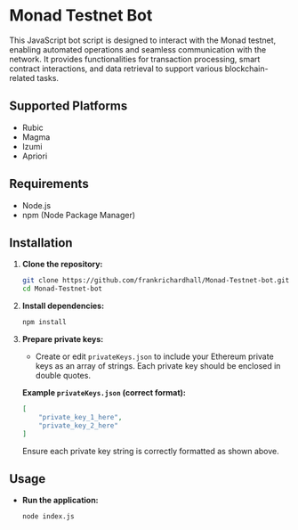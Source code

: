 # Monad Testnet Bot

This JavaScript bot script is designed to interact with the Monad testnet, enabling automated operations and seamless communication with the network. It provides functionalities for transaction processing, smart contract interactions, and data retrieval to support various blockchain-related tasks.  

## Supported Platforms  
- Rubic  
- Magma  
- Izumi  
- Apriori

## Requirements

- Node.js
- npm (Node Package Manager)

## Installation

1. **Clone the repository:**

   ```bash
   git clone https://github.com/frankrichardhall/Monad-Testnet-bot.git
   cd Monad-Testnet-bot
   ```

2. **Install dependencies:**

   ```bash
   npm install
   ```

3. **Prepare private keys:**

   - Create or edit `privateKeys.json` to include your Ethereum private keys as an array of strings. Each private key should be enclosed in double quotes.

   **Example `privateKeys.json` (correct format):**
   ```json
   [
       "private_key_1_here",
       "private_key_2_here"
   ]
   ```

   Ensure each private key string is correctly formatted as shown above.

## Usage

- **Run the application:**

  ```bash
  node index.js
  ```
 
 
 
 
 
 
 
 
 
 
 
 